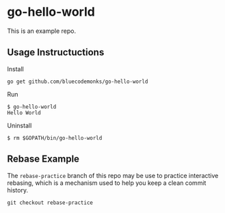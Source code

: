 # go-hello-world

This is an example repo.

## Usage Instructuctions

Install

```
go get github.com/bluecodemonks/go-hello-world
```

Run

```
$ go-hello-world
Hello World
```

Uninstall

```
$ rm $GOPATH/bin/go-hello-world
```

## Rebase Example

The `rebase-practice` branch of this repo may be use to practice interactive rebasing, which is a mechanism used to
help you keep a clean commit history.

```
git checkout rebase-practice
```
